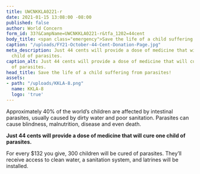```yaml
---
title: UWCNKKLA0221-r
date: 2021-01-15 13:08:00 -08:00
published: false
author: World Concern
form_id: 33?&CampName=UWCNKKLA0221-r&tfa_1202=44cent
body_title: <span class="emergency">Save the life of a child suffering from parasites!</span>
caption: "/uploads/FY21-October-44-Cent-Donation-Page.jpg"
meta_description: Just 44 cents will provide a dose of medicine that will cure one
  child of parasites.
caption_alt: Just 44 cents will provide a dose of medicine that will cure one child
  of parasites.
head_title: Save the life of a child suffering from parasites!
assets:
- path: "/uploads/KKLA-8.png"
  name: KKLA-8
  logo: 'true'
---
```


Approximately 40% of the world’s children are affected by intestinal parasites, usually caused by dirty water and poor sanitation. Parasites can cause blindness, malnutrition, disease and even death.

**Just 44 cents will provide a dose of medicine that will cure one child of parasites.** 

For every $132 you give, 300 children will be cured of parasites. They’ll receive access to clean water, a sanitation system, and latrines will be installed.

